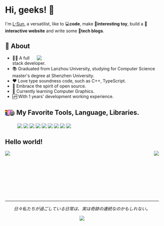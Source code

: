 # Hi, geeks! 👋

I'm [L-Sun](https://github.com/L-Sun), a versatilist, like to 💻**code**, make 🛴**interesting toy**, build a 🎨**interactive website** and write some 📃**tech blogs**.

## 🧐 About

<img width="400" align="right" src="https://github-readme-stats.vercel.app/api?username=L-Sun&count_private=true&show_icons=true&theme=github_dark"/>

- 👩‍💻 A full stack developer.
- 📚 Graduated from Lanzhou University, studying for Computer Science master's degree at Shenzhen University. 
- ❤️ Love type soundness code, such as C++, TypeScript.
- 🤗 Embrace the spirit of open source.
- 🌱 Currently learning Computer Graphics.
- 🆙 With 1 years' development working experience.

<div style="clear: both;" />

<h2>
    <img valign="middle" src="./assets/nyan-cat-rainbow.gif" width="32"/>
    My Favorite Tools, Language, Libraries.
</h2>

<figure>
    <img height=32 src="https://img.shields.io/badge/-C++-00599C?logo=c%2B%2B&logoColor=white&style=flat-square">
    <img height=32 src="https://img.shields.io/badge/-CMake-064F8C?logo=CMake&logoColor=white&style=flat-square">
    <img height=32 src="https://img.shields.io/badge/-Git-F05032?logo=Git&logoColor=white&style=flat-square">
    <img height=32 src="https://img.shields.io/badge/-VS Code-007ACC?logo=Visual%20Studio%20Code&logoColor=white&style=flat-square">
    <img height=32 src="https://img.shields.io/badge/-React-61DAFB?logo=react&logoColor=white&style=flat-square" />
    <img height=32 src="https://img.shields.io/badge/-TypeScript-2f74c0?logo=TypeScript&logoColor=white&style=flat-square">
    <img height=32 src="https://img.shields.io/badge/-Next.js-000000?logo=Next.js&logoColor=white&style=flat-square">
    <img height=32 src="https://img.shields.io/badge/-Python-3776AB?logo=Python&logoColor=white&style=flat-square">
    <img height=32 src="https://img.shields.io/badge/-LaTeX-008080?logo=LaTex&logoColor=white&style=flat-square">
</figure>


## Hello world!

<img align="left" height="150" src="https://github-readme-stats.vercel.app/api/top-langs/?username=L-Sun&theme=github_dark&layout=compact" />
<img align="right" height="150" src="https://github-readme-stats.vercel.app/api/wakatime?username=@L_Sun&langs_count=6&custom_title=Usage%20over%20the%20Last%207%20Days&theme=github_dark&layout=compact&cache_seconds=1800" />

<br clear="both"/>
<hr/>

<p align="center">
    <cite>日々私たちが過ごしている日常は、実は奇跡の連続なのかもしれない。</cite>
</p>
<p align="center">
    <img src="https://img.shields.io/endpoint?url=https%3A%2F%2Fhits.dwyl.com%2FL-Sun%2FL-Sun.svg&style=flat-square&label=visitor&color=green">
</p>

